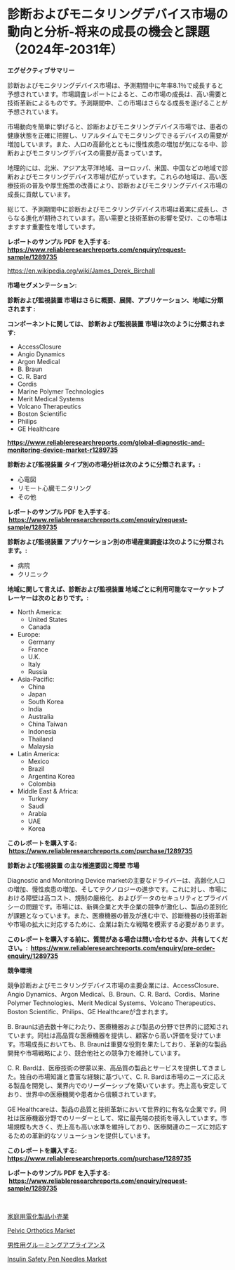 <p><h1>診断およびモニタリングデバイス市場の動向と分析-将来の成長の機会と課題（2024年-2031年）</h1></p><p><strong>エグゼクティブサマリー</strong></p>
<p><p>診断およびモニタリングデバイス市場は、予測期間中に年率8.1％で成長すると予想されています。市場調査レポートによると、この市場の成長は、高い需要と技術革新によるものです。予測期間中、この市場はさらなる成長を遂げることが予想されています。</p><p>市場動向を簡単に挙げると、診断およびモニタリングデバイス市場では、患者の健康状態を正確に把握し、リアルタイムでモニタリングできるデバイスの需要が増加しています。また、人口の高齢化とともに慢性疾患の増加が気になる中、診断およびモニタリングデバイスの需要が高まっています。</p><p>地理的には、北米、アジア太平洋地域、ヨーロッパ、米国、中国などの地域で診断およびモニタリングデバイス市場が広がっています。これらの地域は、高い医療技術の普及や厚生施策の改善により、診断およびモニタリングデバイス市場の成長に貢献しています。</p><p>総じて、予測期間中に診断およびモニタリングデバイス市場は着実に成長し、さらなる進化が期待されています。高い需要と技術革新の影響を受け、この市場はますます重要性を増しています。</p></p>
<p><strong>レポートのサンプル PDF を入手する: <a href="https://www.reliableresearchreports.com/enquiry/request-sample/1289735">https://www.reliableresearchreports.com/enquiry/request-sample/1289735</a></strong></p>
<p><a href="https://en.wikipedia.org/wiki/James_Derek_Birchall">https://en.wikipedia.org/wiki/James_Derek_Birchall</a></p>
<p><strong>市場セグメンテーション:</strong></p>
<p><strong> 診断および監視装置 市場はさらに概要、展開、アプリケーション、地域に分類されます :</strong></p>
<p><strong>コンポーネントに関しては、 診断および監視装置 市場は次のように分類されます: &nbsp;</strong></p>
<p><ul><li>AccessClosure</li><li>Angio Dynamics</li><li>Argon Medical</li><li>B. Braun</li><li>C. R. Bard</li><li>Cordis</li><li>Marine Polymer Technologies</li><li>Merit Medical Systems</li><li>Volcano Therapeutics</li><li>Boston Scientific</li><li>Philips</li><li>GE Healthcare</li></ul></p>
<p><strong><a href="https://www.reliableresearchreports.com/global-diagnostic-and-monitoring-device-market-r1289735">https://www.reliableresearchreports.com/global-diagnostic-and-monitoring-device-market-r1289735</a></strong></p>
<p><strong> 診断および監視装置 タイプ別の市場分析は次のように分類されます。:</strong></p>
<p><ul><li>心電図</li><li>リモート心臓モニタリング</li><li>その他</li></ul></p>
<p><strong>レポートのサンプル PDF を入手する: &nbsp;<a href="https://www.reliableresearchreports.com/enquiry/request-sample/1289735">https://www.reliableresearchreports.com/enquiry/request-sample/1289735</a></strong></p>
<p><strong> 診断および監視装置 アプリケーション別の市場産業調査は次のように分類されます。:</strong></p>
<p><ul><li>病院</li><li>クリニック</li></ul></p>
<p><strong>地域に関して言えば、診断および監視装置 地域ごとに利用可能なマーケットプレーヤーは次のとおりです。:</strong></p>
<p><ul>
    <li>
        North America:
        <ul>
            <li>United States</li>
            <li>Canada</li>
        </ul>
    </li>
    <li>
        Europe:
        <ul>
            <li>Germany</li>
            <li>France</li>
            <li>U.K.</li>
            <li>Italy</li>
            <li>Russia</li>
        </ul>
    </li>
    <li>
        Asia-Pacific:
        <ul>
            <li>China</li>
            <li>Japan</li>
            <li>South Korea</li>
            <li>India</li>
            <li>Australia</li>
            <li>China Taiwan</li>
            <li>Indonesia</li>
            <li>Thailand</li>
            <li>Malaysia</li>
        </ul>
    </li>
    <li>
        Latin America:
        <ul>
            <li>Mexico</li>
            <li>Brazil</li>
            <li>Argentina Korea</li>
            <li>Colombia</li>
        </ul>
    </li>
    <li>
        Middle East & Africa:
        <ul>
            <li>Turkey</li>
            <li>Saudi</li>
            <li>Arabia</li>
            <li>UAE</li>
            <li>Korea</li>
        </ul>
    </li>
    </ul></p>
<p><strong>このレポートを購入する: &nbsp;<a href="https://www.reliableresearchreports.com/purchase/1289735">https://www.reliableresearchreports.com/purchase/1289735</a></strong></p>
<p><strong>診断および監視装置 の主な推進要因と障壁 市場</strong></p>
<p><p>Diagnostic and Monitoring Device marketの主要なドライバーは、高齢化人口の増加、慢性疾患の増加、そしてテクノロジーの進歩です。これに対し、市場における障壁は高コスト、規制の厳格化、およびデータのセキュリティとプライバシーの問題です。市場には、新興企業と大手企業の競争が激化し、製品の差別化が課題となっています。また、医療機器の普及が進む中で、診断機器の技術革新や市場の拡大に対応するために、企業は新たな戦略を模索する必要があります。</p></p>
<p><strong>このレポートを購入する前に、質問がある場合は問い合わせるか、共有してください。:&nbsp; <a href="https://www.reliableresearchreports.com/enquiry/pre-order-enquiry/1289735">https://www.reliableresearchreports.com/enquiry/pre-order-enquiry/1289735</a></strong></p>
<p><strong>競争環境</strong></p>
<p><p>競争診断およびモニタリングデバイス市場の主要企業には、AccessClosure、Angio Dynamics、Argon Medical、B. Braun、C. R. Bard、Cordis、Marine Polymer Technologies、Merit Medical Systems、Volcano Therapeutics、Boston Scientific、Philips、GE Healthcareが含まれます。</p><p>B. Braunは過去数十年にわたり、医療機器および製品の分野で世界的に認知されています。同社は高品質な医療機器を提供し、顧客から高い評価を受けています。市場成長においても、B. Braunは重要な役割を果たしており、革新的な製品開発や市場戦略により、競合他社との競争力を維持しています。</p><p>C. R. Bardは、医療技術の啓蒙以来、高品質の製品とサービスを提供してきました。独自の市場知識と豊富な経験に基づいて、C. R. Bardは市場のニーズに応える製品を開発し、業界内でのリーダーシップを築いています。売上高も安定しており、世界中の医療機関や患者から信頼されています。</p><p>GE Healthcareは、製品の品質と技術革新において世界的に有名な企業です。同社は医療機器分野でのリーダーとして、常に最先端の技術を導入しています。市場規模も大きく、売上高も高い水準を維持しており、医療関連のニーズに対応するための革新的なソリューションを提供しています。</p></p>
<p><strong>このレポートを購入する: &nbsp; <a href="https://www.reliableresearchreports.com/purchase/1289735">https://www.reliableresearchreports.com/purchase/1289735</a></strong></p>
<p><strong>レポートのサンプル PDF を入手する: &nbsp;<a href="https://www.reliableresearchreports.com/enquiry/request-sample/1289735">https://www.reliableresearchreports.com/enquiry/request-sample/1289735</a></strong><strong></strong></p>
<p>&nbsp;</p>
<p><p><a href="https://github.com/MosesSpinka1914/Market-Research-Report-List-2/blob/main/6957144175845.md">家庭用電化製品小売業</a></p><p><a href="https://github.com/nandosuryapratama/Market-Research-Report-List-1/blob/main/pelvic-orthotics-market.md">Pelvic Orthotics Market</a></p><p><a href="https://github.com/bevdtkn4419963/Market-Research-Report-List-3/blob/main/9944652175844.md">男性用グルーミングアプライアンス</a></p><p><a href="https://github.com/Chiragrp22/Market-Research-Report-List-5/blob/main/insulin-safety-pen-needles-market.md">Insulin Safety Pen Needles Market</a></p></p>